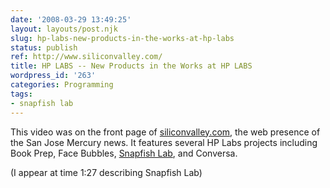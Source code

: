 ```yaml
---
date: '2008-03-29 13:49:25'
layout: layouts/post.njk
slug: hp-labs-new-products-in-the-works-at-hp-labs
status: publish
ref: http://www.siliconvalley.com/
title: HP LABS -- New Products in the Works at HP LABS
wordpress_id: '263'
categories: Programming
tags:
- snapfish lab
---
```


This video was on the front page of [siliconvalley.com](http://www.siliconvalley.com/), the web presence of the San Jose Mercury news.  It features several HP Labs projects including Book Prep, Face Bubbles, [Snapfish Lab](http://www.snapfishlab.com), and Conversa.


(I appear at time 1:27 describing Snapfish Lab)


